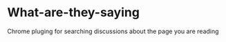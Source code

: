What-are-they-saying
====================

Chrome pluging for searching discussions about the page you are reading 
